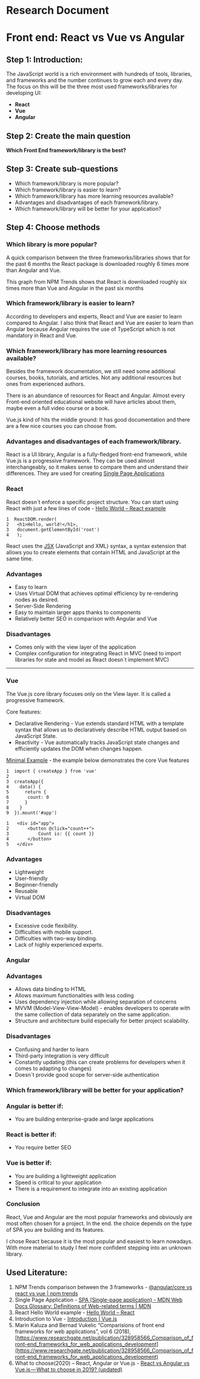 # Research Document

# Front end: React vs Vue vs Angular

## Step 1: Introduction:

The JavaScript world is a rich environment with hundreds of tools, libraries, and frameworks and the number continues to grow each and every day. The focus on this will be the three most used frameworks/libraries for developing UI:

- **React**
- **Vue**
- **Angular**

## Step 2: Create the main question

**Which Front End framework/library is the best?**

## Step 3: Create sub-questions

- Which framework/library is more popular?
- Which framework/library is easier to learn?
- Which framework/library has more learning resources available?
- Advantages and disadvantages of each framework/library.
- Which framework/library will be better for your application?

## Step 4: Choose methods

### **Which library is more popular?**

A quick comparison between the three frameworks/libraries shows that for the past 6 months the React package is downloaded roughly 6 times more than Angular and Vue.

This graph from NPM Trends shows that React is downloaded roughly six times more than Vue and Angular in the past six months

### **Which framework/library is easier to learn?**

According to developers and experts, React and Vue are easier to learn compared to Angular. I also think that React and Vue are easier to learn than Angular because Angular requires the use of TypeScript which is not mandatory in React and Vue.

### **Which framework/library has more learning resources available?**

Besides the framework documentation, we still need some additional courses, books, tutorials, and articles. Not any additional resources but ones from experienced authors.

There is an abundance of resources for React and Angular. Almost every Front-end oriented educational website will have articles about them, maybe even a full video course or a book.

Vue.js kind of hits the middle ground: It has good documentation and there are a few nice courses you can choose from.

### **Advantages and disadvantages of each framework/library.**

React is a UI library, Angular is a fully-fledged front-end framework, while Vue.js is a progressive framework. They can be used almost interchangeably, so it makes sense to compare them and understand their differences. They are used for creating [Single Page Applications](https://developer.mozilla.org/en-US/docs/Glossary/SPA)

### **React**

React doesn`t enforce a specific project structure. You can start using React with just a few lines of code - [Hello World – React example](https://reactjs.org/docs/hello-world.html)

```
1  ReactDOM.render(
2   <h1>Hello, world!</h1>,
3   document.getElementById('root')
4   );
```

React uses the [JSX](https://reactjs.org/docs/introducing-jsx.html) (JavaScript and XML) syntax, a syntax extension that allows you to create elements that contain HTML and JavaScript at the same time.

### **Advantages**

- Easy to learn
- Uses Virtual DOM that achieves optimal efficiency by re-rendering nodes as desired.
- Server-Side Rendering
- Easy to maintain larger apps thanks to components
- Relatively better SEO in comparison with Angular and Vue

### **Disadvantages**

- Comes only with the view layer of the application
- Complex configuration for integrating React in MVC (need to import libraries for state and model as React doesn`t implement MVC)

---

### **Vue**

The Vue.js core library focuses only on the View layer. It is called a progressive framework.

Core features:

- Declarative Rendering - Vue extends standard HTML with a template syntax that allows us to declaratively describe HTML output based on JavaScript State.
- Reactivity - Vue automatically tracks JavaScript state changes and efficiently updates the DOM when changes happen.

[Minimal Example](https://vuejs.org/guide/introduction.html#what-is-vue) - the example below demonstrates the core Vue features

```
1  import { createApp } from 'vue'
2
3  createApp({
4    data() {
5      return {
6       count: 0
7      }
8    }
9  }).mount('#app')
```

```
1   <div id="app">
2       <button @click="count++">
3           Count is: {{ count }}
4       </button>
5   </div>

```

### **Advantages**

- Lightweight
- User-friendly
- Beginner-friendly
- Reusable
- Virtual DOM

### **Disadvantages**

- Excessive code flexibility.
- Difficulties with mobile support.
- Difficulties with two-way binding.
- Lack of highly experienced experts.

### **Angular**

### **Advantages**

- Allows data binding to HTML
- Allows maximum functionalities with less coding
- Uses dependency injection while allowing separation of concerns
- MVVM (Model-View-View-Model) - enables developers to operate with the same collection of data separately on the same application.
- Structure and architecture build especially for better project scalability.

### **Disadvantages**

- Confusing and harder to learn
- Third-party integration is very difficult
- Constantly updating (this can create problems for developers when it comes to adapting to changes)
- Doesn`t provide good scope for server-side authentication

### **Which framework/library will be better for your application?**

### **Angular is better if:**

- You are building enterprise-grade and large applications

### **React is better if:**

- You require better SEO

### **Vue is better if:**

- You are building a lightweight application
- Speed is critical to your application
- There is a requirement to integrate into an existing application

### **Conclusion**

React, Vue and Angular are the most popular frameworks and obviously are most often chosen for a project. In the end. the choice depends on the type of SPA you are building and its features.

I chose React because it is the most popular and easiest to learn nowadays. With more material to study I feel more confident stepping into an unknown library.

## Used Literature:

1. NPM Trends comparison between the 3 frameworks - [@angular/core vs react vs vue | npm trends](https://www.npmtrends.com/@angular/core-vs-react-vs-vue)
2. Single Page Application - [SPA (Single-page application) - MDN Web Docs Glossary: Definitions of Web-related terms | MDN](https://developer.mozilla.org/en-US/docs/Glossary/SPA)
3. React Hello World example - [Hello World – React](https://reactjs.org/docs/hello-world.html)
4. Introduction to Vue - [Introduction | Vue.js](https://vuejs.org/guide/introduction.html#what-is-vue)
5. Marin Kaluza and Bernad Vukelic “Comparisions of front end frameworks for web applications”, vol 6 (2018), [https://www.researchgate.net/publication/328958566_Comparison_of_front-end_frameworks_for_web_applications_development](https://www.researchgate.net/publication/328958566_Comparison_of_front-end_frameworks_for_web_applications_development)
6. What to choose(2020) – React, Angular or Vue.js - [React vs Angular vs Vue.js — What to choose in 2019? (updated)](https://medium.com/techmagic/reactjs-vs-angular5-vs-vue-js-what-to-choose-in-2018-b91e028fa91d)
